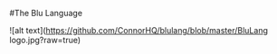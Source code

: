 #The Blu Language

![alt text](https://github.com/ConnorHQ/blulang/blob/master/BluLang logo.jpg?raw=true)
